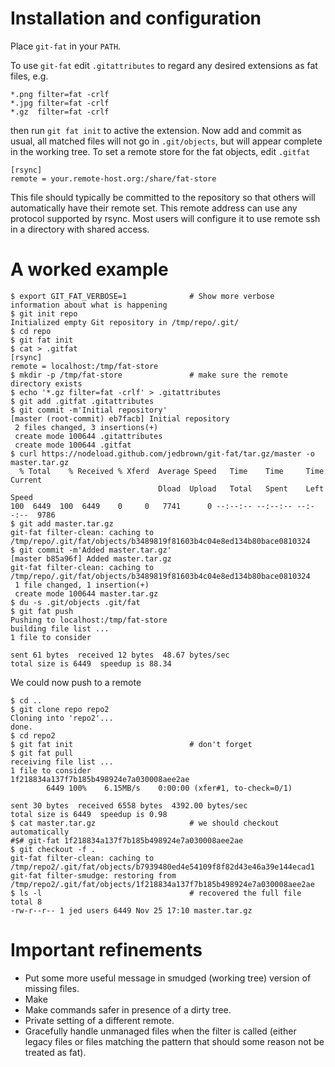 # Installation and configuration
Place `git-fat` in your `PATH`.

To use `git-fat` edit `.gitattributes` to regard any desired extensions
as fat files, e.g.

    *.png filter=fat -crlf
    *.jpg filter=fat -crlf
    *.gz  filter=fat -crlf

then run `git fat init` to active the extension. Now add and commit as
usual, all matched files will not go in `.git/objects`, but will appear
complete in the working tree. To set a remote store for the fat objects,
edit `.gitfat`

    [rsync]
    remote = your.remote-host.org:/share/fat-store

This file should typically be committed to the repository so that others
will automatically have their remote set. This remote address can use
any protocol supported by rsync. Most users will configure it to use
remote ssh in a directory with shared access.

# A worked example

    $ export GIT_FAT_VERBOSE=1              # Show more verbose information about what is happening
    $ git init repo
    Initialized empty Git repository in /tmp/repo/.git/
    $ cd repo
    $ git fat init
    $ cat > .gitfat
    [rsync] 
    remote = localhost:/tmp/fat-store
    $ mkdir -p /tmp/fat-store               # make sure the remote directory exists
    $ echo '*.gz filter=fat -crlf' > .gitattributes
    $ git add .gitfat .gitattributes
    $ git commit -m'Initial repository'
    [master (root-commit) eb7facb] Initial repository
     2 files changed, 3 insertions(+)
     create mode 100644 .gitattributes
     create mode 100644 .gitfat
    $ curl https://nodeload.github.com/jedbrown/git-fat/tar.gz/master -o master.tar.gz
      % Total    % Received % Xferd  Average Speed   Time    Time     Time  Current
                                     Dload  Upload   Total   Spent    Left  Speed
    100  6449  100  6449    0     0   7741      0 --:--:-- --:--:-- --:--:--  9786
    $ git add master.tar.gz
    git-fat filter-clean: caching to /tmp/repo/.git/fat/objects/b3489819f81603b4c04e8ed134b80bace0810324
    $ git commit -m'Added master.tar.gz'
    [master b85a96f] Added master.tar.gz
    git-fat filter-clean: caching to /tmp/repo/.git/fat/objects/b3489819f81603b4c04e8ed134b80bace0810324
     1 file changed, 1 insertion(+)
     create mode 100644 master.tar.gz
    $ du -s .git/objects .git/fat
    $ git fat push
    Pushing to localhost:/tmp/fat-store
    building file list ... 
    1 file to consider
    
    sent 61 bytes  received 12 bytes  48.67 bytes/sec
    total size is 6449  speedup is 88.34

We could now push to a remote 

    $ cd ..
    $ git clone repo repo2
    Cloning into 'repo2'...
    done.
    $ cd repo2
    $ git fat init                          # don't forget
    $ git fat pull
    receiving file list ... 
    1 file to consider
    1f218834a137f7b185b498924e7a030008aee2ae
            6449 100%    6.15MB/s    0:00:00 (xfer#1, to-check=0/1)
    
    sent 30 bytes  received 6558 bytes  4392.00 bytes/sec
    total size is 6449  speedup is 0.98
    $ cat master.tar.gz                     # we should checkout automatically
    #$# git-fat 1f218834a137f7b185b498924e7a030008aee2ae
    $ git checkout -f .
    git-fat filter-clean: caching to /tmp/repo2/.git/fat/objects/b7939480ed4e54109f8f82d43e46a39e144ecad1
    git-fat filter-smudge: restoring from /tmp/repo2/.git/fat/objects/1f218834a137f7b185b498924e7a030008aee2ae
    $ ls -l                                 # recovered the full file
    total 8
    -rw-r--r-- 1 jed users 6449 Nov 25 17:10 master.tar.gz

# Important refinements
* Put some more useful message in smudged (working tree) version of missing files.
* Make 
* Make commands safer in presence of a dirty tree.
* Private setting of a different remote.
* Gracefully handle unmanaged files when the filter is called (either
  legacy files or files matching the pattern that should some reason not
  be treated as fat).
